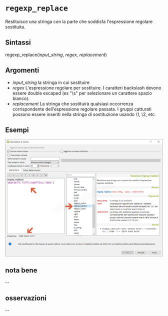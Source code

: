 # `regexp_replace`

Restituisce una stringa con la parte che soddisfa l'espressione regolare sostituita.

## Sintassi

regexp_replace(_input_string, regex, replacement_)

## Argomenti

* _input_string_ la stringa in cui sostituire
* _regex_ L'espressione regolare per sostituire. I caratteri backslash devono essere double escaped (es "\\s" per selezionare un carattere spazio bianco).
* _replacement_ La stringa che sostituirà qualsiasi occorrenza corrispondente dell'espressione regolare passata. I gruppi catturati possono essere inseriti nella stringa di sostituzione usando \\1, \\2, etc.


## Esempi

![](/img/stringhe_di_testo/regexp_replace/regexp_replace1.png)

## nota bene

--

## osservazioni

--